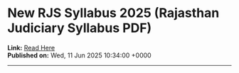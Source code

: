 # New RJS Syllabus 2025 (Rajasthan Judiciary Syllabus PDF)

**Link:** [Read Here](https://www.lawpreptutorial.com/blog/rjs-syllabus/)  
**Published on:** Wed, 11 Jun 2025 10:34:00 +0000

---


